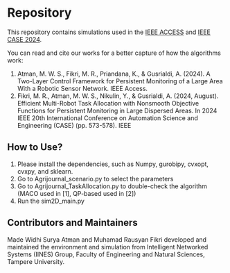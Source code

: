 # Repository
This repository contains simulations used in the [IEEE ACCESS](https://ieeexplore-ieee-org.libproxy.tuni.fi/abstract/document/10379586) and [IEEE CASE 2024](https://ieeexplore-ieee-org.libproxy.tuni.fi/abstract/document/10711560/).

You can read and cite our works for a better capture of how the algorithms work:
1. Atman, M. W. S., Fikri, M. R., Priandana, K., & Gusrialdi, A. (2024). A Two-Layer Control Framework for Persistent Monitoring of a Large Area With a Robotic Sensor Network. IEEE Access.
2. Fikri, M. R., Atman, M. W. S., Nikulin, Y., & Gusrialdi, A. (2024, August). Efficient Multi-Robot Task Allocation with Nonsmooth Objective Functions for Persistent Monitoring in Large Dispersed Areas. In 2024 IEEE 20th International Conference on Automation Science and Engineering (CASE) (pp. 573-578). IEEE

## How to Use?
1. Please install the dependencies, such as Numpy, gurobipy, cvxopt, cvxpy, and sklearn.
2. Go to Agrijournal_scenario.py to select the parameters
3. Go to Agrijournal_TaskAllocation.py to double-check the algorithm (MACO used in [1], QP-based used in [2])
4. Run the sim2D_main.py

## Contributors and Maintainers
Made Widhi Surya Atman and Muhamad Rausyan Fikri developed and maintained the environment and simulation from Intelligent Networked Systems (IINES) Group, Faculty of Engineering and Natural Sciences, Tampere University.
